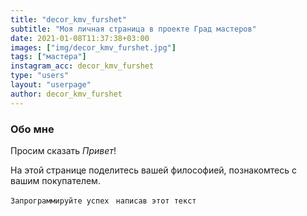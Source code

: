 ```yaml
---
title: "decor_kmv_furshet"
subtitle: "Моя личная страница в проекте Град мастеров"
date: 2021-01-08T11:37:38+03:00
images: ["img/decor_kmv_furshet.jpg"]
tags: ["мастера"]
instagram_acc: decor_kmv_furshet
type: "users"
layout: "userpage"
author: decor_kmv_furshet
---
```


### Обо мне
Просим сказать  *Привет*!

На этой странице поделитесь вашей философией, познакомтесь с вашим покупателем.

```Запрограммируйте успех ```
```написав этот текст```
